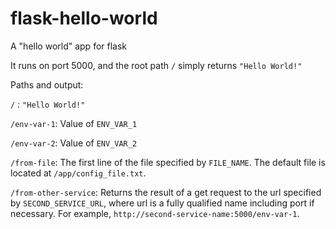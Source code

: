 # flask-hello-world
A "hello world" app for flask

It runs on port 5000, and the root path `/` simply returns `"Hello World!"`

Paths and output: 

`/`         : `"Hello World!"`

`/env-var-1`: Value of `ENV_VAR_1`

`/env-var-2`: Value of `ENV_VAR_2`

`/from-file`: The first line of the file specified by `FILE_NAME`. The default file is located at `/app/config_file.txt`. 

`/from-other-service`: Returns the result of a get request to the url specified by `SECOND_SERVICE_URL`, where url is a fully qualified name including port if necessary. For example, `http://second-service-name:5000/env-var-1`. 